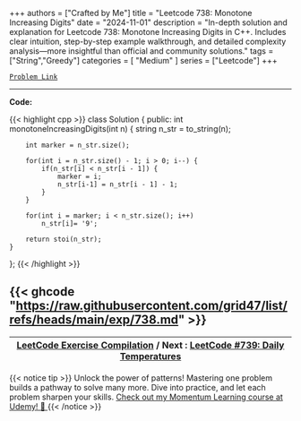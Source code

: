 
+++
authors = ["Crafted by Me"]
title = "Leetcode 738: Monotone Increasing Digits"
date = "2024-11-01"
description = "In-depth solution and explanation for Leetcode 738: Monotone Increasing Digits in C++. Includes clear intuition, step-by-step example walkthrough, and detailed complexity analysis—more insightful than official and community solutions."
tags = ["String","Greedy"]
categories = [
    "Medium"
]
series = ["Leetcode"]
+++



[`Problem Link`](https://leetcode.com/problems/monotone-increasing-digits/description/)

---

**Code:**

{{< highlight cpp >}}
class Solution {
public:
    int monotoneIncreasingDigits(int n) {
        string n_str = to_string(n);

        int marker = n_str.size();

        for(int i = n_str.size() - 1; i > 0; i--) {
            if(n_str[i] < n_str[i - 1]) {
                marker = i;
                n_str[i-1] = n_str[i - 1] - 1;
            }
        }

        for(int i = marker; i < n_str.size(); i++)
            n_str[i]= '9';

        return stoi(n_str);
    }
};
{{< /highlight >}}

{{< ghcode "https://raw.githubusercontent.com/grid47/list/refs/heads/main/exp/738.md" >}}
---

| [LeetCode Exercise Compilation](https://grid47.xyz/leetcode/) / Next : [LeetCode #739: Daily Temperatures](https://grid47.xyz/posts/leetcode_739) |
| --- |
{{< notice tip >}}
Unlock the power of patterns! Mastering one problem builds a pathway to solve many more. Dive into practice, and let each problem sharpen your skills. [Check out my Momentum Learning course at Udemy! 🚀 ](https://www.udemy.com/course/algorithms-and-data-structures-in-cpp/)
{{< /notice >}}

